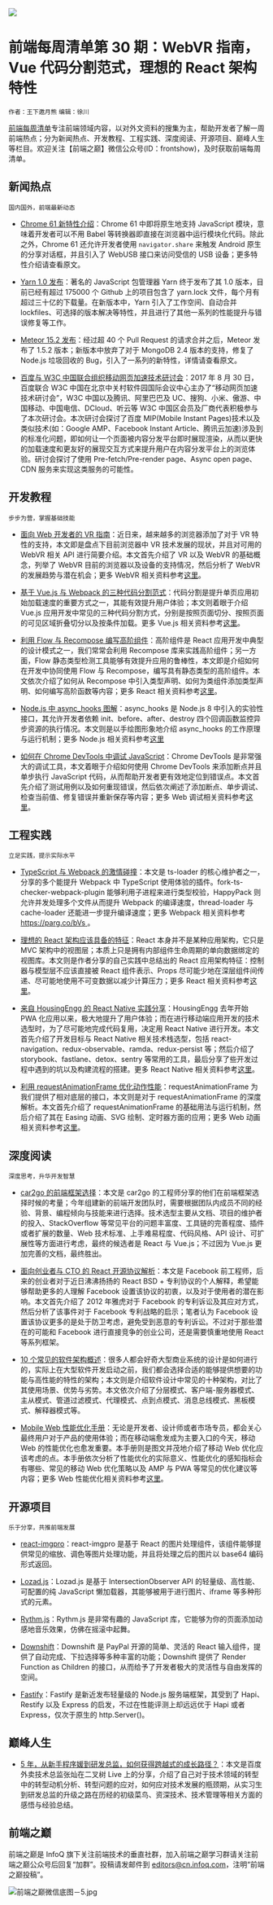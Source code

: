 ![](http://upload-images.jianshu.io/upload_images/1647496-09759a0733454cb4.jpg?imageMogr2/auto-orient/strip%7CimageView2/2/w/1240)

# 前端每周清单第 30 期：WebVR 指南，Vue 代码分割范式，理想的 React 架构特性

`作者：王下邀月熊` `编辑：徐川`

[前端每周清单](http://www.infoq.com/cn/FE-Weekly)专注前端领域内容，以对外文资料的搜集为主，帮助开发者了解一周前端热点；分为新闻热点、开发教程、工程实践、深度阅读、开源项目、巅峰人生等栏目。欢迎关注【前端之巅】微信公众号(ID：frontshow)，及时获取前端每周清单。

## 新闻热点

`国内国外，前端最新动态`

- [Chrome 61 新特性介绍](https://parg.co/bDr)：Chrome 61 中即将原生地支持 JavaScript 模块，意味着开发者可以不用 Babel 等转换器即直接在浏览器中运行模块化代码。除此之外，Chrome 61 还允许开发者使用 `navigator.share` 来触发 Android 原生的分享对话框，并且引入了 WebUSB 接口来访问受信的 USB 设备；更多特性介绍请查看原文。

- [Yarn 1.0 发布](https://code.facebook.com/posts/274518539716230)：著名的 JavaScript 包管理器 Yarn 终于发布了其 1.0 版本，目前已经有超过 175000 个 Github 上的项目包含了 yarn.lock 文件，每个月有超过三十亿的下载量。在新版本中，Yarn 引入了工作空间、自动合并 lockfiles、可选择的版本解决等特性，并且进行了其他一系列的性能提升与错误修复等工作。

- [Meteor 15.2 发布](https://blog.meteor.com/announcing-meteor-1-5-2-105b53e0debc)：经过超 40 个 Pull Request 的请求合并之后，Meteor 发布了 1.5.2 版本；新版本中放弃了对于 MongoDB 2.4 版本的支持，修复了 Node.js 垃圾回收的 Bug，引入了一系列的新特性，详情请查看原文。

- [百度与 W3C 中国联合组织移动网页加速技术研讨会](http://developers.baidu.com/announcement/613)：2017 年 8 月 30 日，百度联合 W3C 中国在北京中关村软件园国际会议中心主办了“移动网页加速技术研讨会”，W3C 中国以及腾讯、阿里巴巴及 UC、搜狗、小米、傲游、中国移动、中国电信、DCloud、听云等 W3C 中国区会员及厂商代表积极参与了本次研讨会。本次研讨会探讨了百度 MIP(Mobile Instant Pages)技术以及类似技术(如：Google AMP、Facebook Instant Article、腾讯云加速)涉及到的标准化问题，即如何让一个页面被内容分发平台即时展现渲染，从而以更快的加载速度和更友好的展现交互方式来提升用户在内容分发平台上的浏览体验。研讨会探讨了使用 Pre-fetch/Pre-render page、Async open page、CDN 服务来实现这类服务的可能性。

## 开发教程

`步步为营，掌握基础技能`

- [面向 Web 开发者的 VR 指南](https://parg.co/bDE)：近日来，越来越多的浏览器添加了对于 VR 特性的支持，本文即是盘点下目前浏览器中 VR 技术发展的现状，并且对可用的 WebVR 相关 API 进行简要介绍。本文首先介绍了 VR 以及 WebVR 的基础概念，列举了 WebVR 目前的浏览器以及设备的支持情况，然后分析了 WebVR 的发展趋势与潜在机会；更多 WebVR 相关资料参考[这里](https://parg.co/bDi)。

- [基于 Vue.js 与 Webpack 的三种代码分割范式](https://parg.co/bDP)：代码分割是提升单页应用初始加载速度的重要方式之一，其能有效提升用户体验；本文则着眼于介绍 Vue.js 应用开发中常见的三种代码分割方式，分别是按照页面切分、按照页面的可见区域折叠切分以及按条件加载。更多 Vue.js 相关资料参考[这里](https://parg.co/byL)。

- [利用 Flow 与 Recompose 编写高阶组件](https://parg.co/bDu)：高阶组件是 React 应用开发中典型的设计模式之一，我们常常会利用 Recompose 库来实践高阶组件；另一方面，Flow 静态类型检测工具能够有效提升应用的鲁棒性，本文即是介绍如何在开发中协同使用 Flow 与 Recompose，编写具有静态类型的高阶组件。本文依次介绍了如何从 Recompose 中引入类型声明、如何为类组件添加类型声明、如何编写高阶函数等内容；更多 React 相关资料参考[这里](https://parg.co/bM1)。

- [Node.js 中 async_hooks 图解](https://parg.co/bDs)：async_hooks 是 Node.js 8 中引入的实验性接口，其允许开发者依赖 init、before、after、destroy 四个回调函数监控异步资源的执行情况。本文则是以手绘图形象地介绍 async_hooks 的工作原理与运行机制；更多 Node.js 相关资料参考[这里](https://parg.co/be0)

- [如何在 Chrome DevTools 中调试 JavaScript](https://parg.co/bDf)：Chrome DevTools 是非常强大的调试工具，本文着眼于介绍如何使用 Chrome DevTools 来添加断点并且单步执行 JavaScript 代码，从而帮助开发者更有效地定位到错误点。本文首先介绍了测试用例以及如何重现错误，然后依次阐述了添加断点、单步调试、检查当前值、修复错误并重新保存等内容；更多 Web 调试相关资料参考[这里](https://parg.co/bzN)。

## 工程实践

`立足实践，提示实际水平`

- [TypeScript 与 Webpack 的激情碰撞](https://parg.co/bDQ)：本文是 ts-loader 的核心维护者之一，分享的多个能提升 Webpack 中 TypeScript 使用体验的插件。fork-ts-checker-webpack-plugin 能够利用子进程来进行类型校验，HappyPack 则允许并发处理多个文件从而提升 Webpack 的编译速度，thread-loader 与 cache-loader 还能进一步提升编译速度；更多 Webpack 相关资料参考[ https://parg.co/bVs ](https://parg.co/bVs)。

- [理想的 React 架构应该具备的特征](https://parg.co/bD4)：React 本身并不是某种应用架构，它只是 MVC 架构中的视图层；本质上只是拥有内部组件生命周期的单向数据绑定的视图库。本文则是作者分享的自己实践中总结出的 React 应用架构特征：控制器与模型层不应该直接被 React 组件表示、Props 尽可能少地在深层组件间传递、尽可能地使用不可变数据以减少计算压力；更多 React 相关资料参考[这里](https://parg.co/bM1)。

- [来自 HousingEngg 的 React Native 实践分享](https://parg.co/bDM)：HousingEngg 去年开始 PWA 化应用以来，极大地提升了用户体验；而在进行移动端应用开发的技术选型时，为了尽可能地完成代码复用，决定用 React Native 进行开发。本文首先介绍了开发目标与 React Native 相关技术栈选型，包括 react-navigation、redux-observable、ramda、redux-persist 等；然后介绍了 storybook、fastlane、detox、sentry 等常用的工具，最后分享了些开发过程中遇到的坑以及构建流程的搭建。更多 React Native 相关资料参考[这里](https://parg.co/bV4)。

- [利用 requestAnimationFrame 优化动作性能](https://parg.co/bDt)：requestAnimationFrame 为我们提供了相对底层的接口，本文则是对于 requestAnimationFrame 的深度解析。本文首先介绍了 requestAnimationFrame 的基础用法与运行机制，然后介绍了其在 Easing 动画、SVG 绘制、定时器方面的应用；更多 Web 动画相关资料参考[这里](https://parg.co/bDL)。

## 深度阅读

`深度思考，升华开发智慧`

- [car2go 的前端框架选择](https://parg.co/bDZ)：本文是 car2go 的工程师分享的他们在前端框架选择时候的考量；今年组建新的前端开发团队时，需要根据团队内成员不同的经验、背景、编程倾向与技能来进行选择。技术选型主要从文档、项目的维护者的投入、StackOverflow 等常见平台的问题丰富度、工具链的完善程度、插件或者扩展的数量、Web 技术标准、上手难易程度、代码风格、API 设计、可扩展性等方面进行考虑，最终的候选者是 React 与 Vue.js；不过因为 Vue.js 更加完善的文档，最终胜出。

- [面向创业者与 CTO 的 React 开源协议解析](https://parg.co/bDp)：本文是 Facebook 前工程师，后来的创业者对于近日沸沸扬扬的 React BSD + 专利协议的个人解释，希望能够帮助更多的人理解 Facebook 设置该协议的初衷，以及对于使用者的潜在影响。本文首先介绍了 2012 年雅虎对于 Facebook 的专利诉讼及其应对方式，然后分析了该事件对于 Facebook 专利战略的启示；笔者认为 Facebook 设置该协议更多的是处于防卫考虑，避免受到恶意的专利诉讼。不过对于那些潜在的可能和 Facebook 进行直接竞争的创业公司，还是需要慎重地使用 React 等系列框架。

- [10 个常见的软件架构概述](https://parg.co/bD3)：很多人都会好奇大型商业系统的设计是如何进行的，实际上在大型软件开发启动之前，我们都会选择合适的能够提供想要的功能与高性能的特性的架构；本文则是介绍软件设计中常见的十种架构，对比了其使用场景、优势与劣势。本文依次介绍了分层模式、客户端-服务器模式、主从模式、管道过滤模式、代理模式、点到点模式、消息总线模式、黑板模式、解释器模式等。

- [Mobile Web 性能优化手册](https://parg.co/bDR)：无论是开发者、设计师或者市场专员，都会关心最终用户对于产品的使用体验；而在移动端愈发成为主要入口的今天，移动 Web 的性能优化也愈发重要。本手册则是图文并茂地介绍了移动 Web 优化应该考虑的点。本手册依次分析了性能优化的实际意义、性能优化的感知指标会有哪些、常见的移动 Web 优化策略以及 AMP 与 PWA 等常见的优化建议等内容；更多 Web 性能优化相关资料参考[这里](https://parg.co/b7P)。

## 开源项目

`乐于分享，共推前端发展`

- [react-imgpro](https://github.com/nitin42/react-imgpro)：react-imgpro 是基于 React 的图片处理组件，该组件能够提供常见的缩放、调色等图片处理功能，并且将处理之后的图片以 base64 编码形式返回。

- [Lozad.js](https://github.com/ApoorvSaxena/lozad.js)：Lozad.js 是基于 IntersectionObserver API 的轻量级、高性能、可配置的纯 JavaScript 懒加载器，其能够被用于进行图片、iframe 等多种形式的元素。

- [Rythm.js](https://github.com/Okazari/Rythm.js)：Rythm.js 是非常有趣的 JavaScript 库，它能够为你的页面添加动感地音乐效果，仿佛在摇滚中起舞。

- [Downshift](https://github.com/paypal/downshift)：Downshift 是 PayPal 开源的简单、灵活的 React 输入组件，提供了自动完成、下拉选择等多种丰富的功能；Downshift 提供了 Render Function as Children 的接口，从而给予了开发者极大的灵活性与自由发挥的空间。

- [Fastify](https://thenewstack.io/introducing-fastify-speedy-node-js-web-framework/)：Fastify 是新近发布轻量级的 Node.js 服务端框架，其受到了 Hapi、Restify 以及 Express 的启发，不过在性能评测上却远远优于 Hapi 或者 Express，仅次于原生的 http.Server()。

## 巅峰人生

- [5 年，从新手程序媛到研发总监，如何获得跨越式的成长路径？](https://parg.co/bDh)：本文是百度外卖技术总监张灿在二叉树 Live 上的分享，介绍了自己对于技术领域的转型中的转型动机分析、转型问题的应对，如何应对技术发展的瓶颈期，从实习生到研发总监的升级之路在历经的初级菜鸟、资深技术、技术管理等相关方面的感悟与经验总结。

## 前端之巅

前端之巅是 InfoQ 旗下关注前端技术的垂直社群，加入前端之巅学习群请关注前端之巅公众号后回复“加群”。投稿请发邮件到 editors@cn.infoq.com，注明“前端之巅投稿”。

![前端之巅微信底图－5.jpg](http://upload-images.jianshu.io/upload_images/1647496-01712a993d2b23de.jpg?imageMogr2/auto-orient/strip%7CimageView2/2/w/1240)

